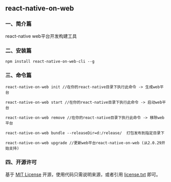 ## react-native-on-web

### 一、简介篇

   react-native web平台开发构建工具

### 二、安装篇

    npm install react-native-on-web-cli --g
    
### 三、命令篇

    react-native-on-web init //在你的react-native目录下执行此命令 -> 生成web平台

    react-native-on-web start //在你的react-native目录下执行此命令 -> 启动web平台

    react-native-on-web remove //在你的react-native目录下执行此命令 -> 移除web平台

    react-native-on-web bundle --releaseDir=d:/release/  打包发布到指定目录下

    react-native-on-web upgrade //更新web平台react-native-on-web (从2.0.29开始支持)

### 四、开源许可
基于 [MIT License](http://zh.wikipedia.org/wiki/MIT_License) 开源，使用代码只需说明来源，或者引用 [license.txt](https://github.com/sofish/typo.css/blob/master/license.txt) 即可。